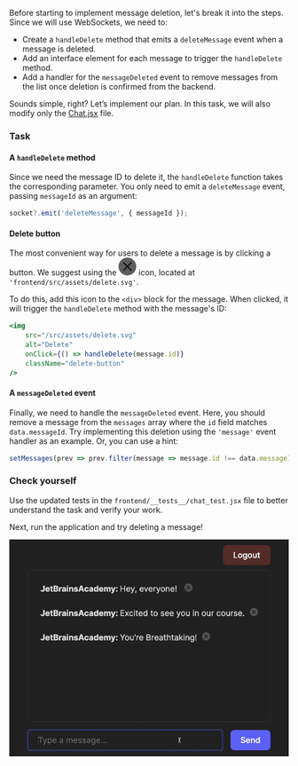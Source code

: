 Before starting to implement message deletion, let's break it into the steps.  
Since we will use WebSockets, we need to:

- Create a `handleDelete` method that emits a `deleteMessage` event when a message is deleted.
- Add an interface element for each message to trigger the `handleDelete` method.
- Add a handler for the `messageDeleted` event to remove messages from the list once deletion is confirmed from the backend.

Sounds simple, right? Let’s implement our plan.
In this task, we will also modify only the [Chat.jsx][Chat] file.

### Task
#### A `handleDelete` method
Since we need the message ID to delete it, the `handleDelete` function takes the corresponding parameter.
You only need to emit a `deleteMessage` event, passing `messageId` as an argument:
```jsx
socket?.emit('deleteMessage', { messageId });
```

#### Delete button
The most convenient way for users to delete a message is by clicking a button.
We suggest using the ![](frontend/src/assets/delete.svg) icon,
located at `'frontend/src/assets/delete.svg'`. 

To do this, add this icon to the `<div>` block for the message. 
When clicked, it will trigger the `handleDelete` method with the message's ID:
```jsx
<img
    src="/src/assets/delete.svg"
    alt="Delete"
    onClick={() => handleDelete(message.id)}
    className="delete-button"
/>
```

#### A `messageDeleted` event
Finally, we need to handle the `messageDeleted` event.
Here, you should remove a message from the `messages` array where the `id` field matches `data.messageId`.
Try implementing this deletion using the `'message'` event handler as an example. Or, you can use a hint:

<div class="hint">

  ```jsx
  setMessages(prev => prev.filter(message => message.id !== data.messageId));
  ```
</div>

### Check yourself
Use the updated tests in the `frontend/__tests__/chat_test.jsx` file to better understand the task and verify your work.

Next, run the application and try deleting a message!

<div style="text-align: center; max-width: 600px; margin: 0 auto;">
<img src="images/deleting.gif" alt="Deleting messages">
</div>

[Chat]: course://Frontend/MessageDeleting/Implementation/frontend/src/pages/Chat.jsx
<style>
img {
  display: inline !important;
}
</style>
